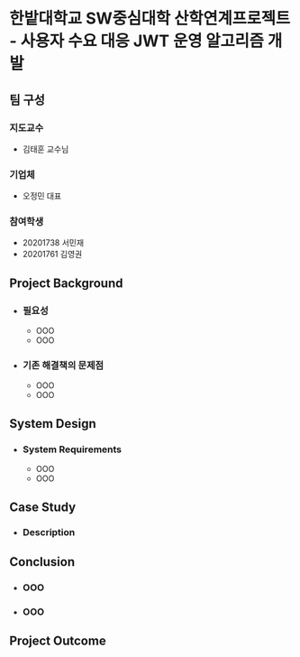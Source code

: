 # 한밭대학교 SW중심대학 산학연계프로젝트 - 사용자 수요 대응 JWT 운영 알고리즘 개발

## **팀 구성**
### 지도교수
 - 김태훈 교수님

### 기업체 
 - 오정민 대표

### 참여학생
 - 20201738 서민재
 - 20201761 김영권

## Project Background
- ### 필요성
  - OOO
  - OOO
- ### 기존 해결책의 문제점
  - OOO
  - OOO
  
## System Design
  - ### System Requirements
    - OOO
    - OOO
    
## Case Study
  - ### Description
  
  
## Conclusion
  - ### OOO
  - ### OOO
  
## Project Outcome
